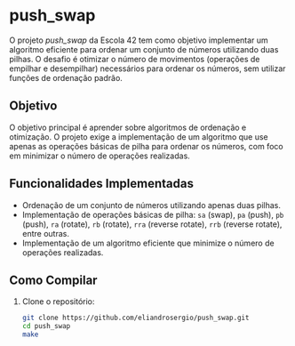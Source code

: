 # push_swap

O projeto *push_swap* da Escola 42 tem como objetivo implementar um algoritmo eficiente para ordenar um conjunto de números utilizando duas pilhas. O desafio é otimizar o número de movimentos (operações de empilhar e desempilhar) necessários para ordenar os números, sem utilizar funções de ordenação padrão.

## Objetivo

O objetivo principal é aprender sobre algoritmos de ordenação e otimização. O projeto exige a implementação de um algoritmo que use apenas as operações básicas de pilha para ordenar os números, com foco em minimizar o número de operações realizadas.

## Funcionalidades Implementadas

- Ordenação de um conjunto de números utilizando apenas duas pilhas.
- Implementação de operações básicas de pilha: `sa` (swap), `pa` (push), `pb` (push), `ra` (rotate), `rb` (rotate), `rra` (reverse rotate), `rrb` (reverse rotate), entre outras.
- Implementação de um algoritmo eficiente que minimize o número de operações realizadas.

## Como Compilar

1. Clone o repositório:
   ```bash
   git clone https://github.com/eliandrosergio/push_swap.git
   cd push_swap
   make
